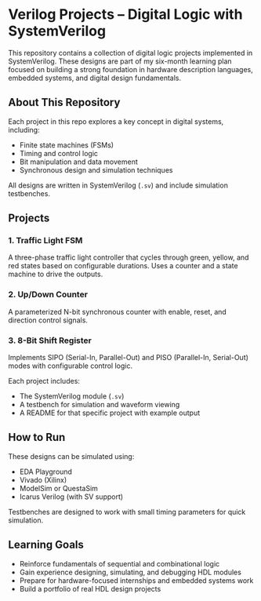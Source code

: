 # Verilog Projects – Digital Logic with SystemVerilog

This repository contains a collection of digital logic projects implemented in SystemVerilog. These designs are part of my six-month learning plan focused on building a strong foundation in hardware description languages, embedded systems, and digital design fundamentals.

## About This Repository

Each project in this repo explores a key concept in digital systems, including:

- Finite state machines (FSMs)
- Timing and control logic
- Bit manipulation and data movement
- Synchronous design and simulation techniques

All designs are written in SystemVerilog (`.sv`) and include simulation testbenches.

## Projects

### 1. Traffic Light FSM
A three-phase traffic light controller that cycles through green, yellow, and red states based on configurable durations. Uses a counter and a state machine to drive the outputs.

### 2. Up/Down Counter 
A parameterized N-bit synchronous counter with enable, reset, and direction control signals.

### 3. 8-Bit Shift Register 
Implements SIPO (Serial-In, Parallel-Out) and PISO (Parallel-In, Serial-Out) modes with configurable control logic.

Each project includes:
- The SystemVerilog module (`.sv`)
- A testbench for simulation and waveform viewing
- A README for that specific project with example output

## How to Run

These designs can be simulated using:
- EDA Playground
- Vivado (Xilinx)
- ModelSim or QuestaSim
- Icarus Verilog (with SV support)

Testbenches are designed to work with small timing parameters for quick simulation.

## Learning Goals

- Reinforce fundamentals of sequential and combinational logic
- Gain experience designing, simulating, and debugging HDL modules
- Prepare for hardware-focused internships and embedded systems work
- Build a portfolio of real HDL design projects
